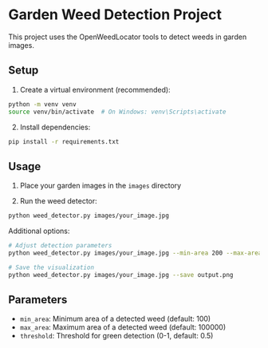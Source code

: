 # Garden Weed Detection Project

This project uses the OpenWeedLocator tools to detect weeds in garden images.

## Setup

1. Create a virtual environment (recommended):
```bash
python -m venv venv
source venv/bin/activate  # On Windows: venv\Scripts\activate
```

2. Install dependencies:
```bash
pip install -r requirements.txt
```

## Usage

1. Place your garden images in the `images` directory

2. Run the weed detector:
```bash
python weed_detector.py images/your_image.jpg
```

Additional options:
```bash
# Adjust detection parameters
python weed_detector.py images/your_image.jpg --min-area 200 --max-area 50000 --threshold 0.6

# Save the visualization
python weed_detector.py images/your_image.jpg --save output.png
```

## Parameters

- `min_area`: Minimum area of a detected weed (default: 100)
- `max_area`: Maximum area of a detected weed (default: 100000)
- `threshold`: Threshold for green detection (0-1, default: 0.5)